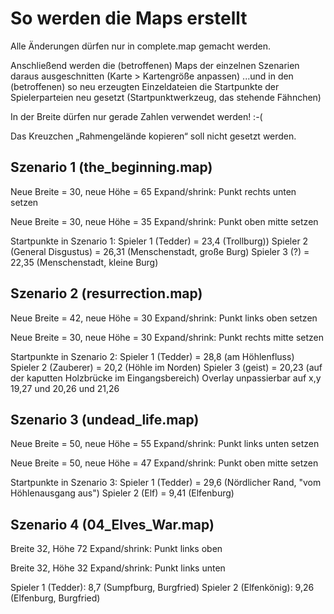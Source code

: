 # So werden die Maps erstellt

Alle Änderungen dürfen nur in complete.map gemacht werden.

Anschließend werden die (betroffenen) Maps der einzelnen Szenarien daraus ausgeschnitten 
(Karte > Kartengröße anpassen)
...und in den (betroffenen) so neu erzeugten Einzeldateien die Startpunkte der Spielerparteien neu gesetzt
(Startpunktwerkzeug, das stehende Fähnchen)

In der Breite dürfen nur gerade Zahlen verwendet werden! :-(

Das Kreuzchen „Rahmengelände kopieren“ soll nicht gesetzt werden.

## Szenario 1 (the_beginning.map)

Neue Breite = 30, neue Höhe = 65
Expand/shrink: Punkt rechts unten setzen

Neue Breite = 30, neue Höhe = 35
Expand/shrink: Punkt oben mitte setzen

Startpunkte in Szenario 1:
Spieler 1 (Tedder) = 23,4 (Trollburg))
Spieler 2 (General Disgustus) = 26,31 (Menschenstadt, große Burg)
Spieler 3 (?) = 22,35 (Menschenstadt, kleine Burg)

## Szenario 2 (resurrection.map)

Neue Breite = 42, neue Höhe = 30
Expand/shrink: Punkt links oben setzen

Neue Breite = 30, neue Höhe = 30
Expand/shrink: Punkt rechts mitte setzen

Startpunkte in Szenario 2:
Spieler 1 (Tedder) = 28,8 (am Höhlenfluss)
Spieler 2 (Zauberer) = 20,2 (Höhle im Norden) 
Spieler 3 (geist) = 20,23 (auf der kaputten Holzbrücke im Eingangsbereich)
Overlay unpassierbar auf x,y 19,27 und 20,26 und 21,26

## Szenario 3 (undead_life.map)

Neue Breite = 50, neue Höhe = 55
Expand/shrink: Punkt links unten setzen

Neue Breite = 50, neue Höhe = 47
Expand/shrink: Punkt oben mitte setzen

Startpunkte in Szenario 3:
Spieler 1 (Tedder) = 29,6 (Nördlicher Rand, "vom Höhlenausgang aus")
Spieler 2 (Elf) = 9,41 (Elfenburg)

## Szenario 4 (04_Elves_War.map)

Breite 32, Höhe 72
Expand/shrink: Punkt links oben

Breite 32, Höhe 32
Expand/shrink: Punkt links unten

Spieler 1 (Tedder): 8,7 (Sumpfburg, Burgfried)
Spieler 2 (Elfenkönig): 9,26 (Elfenburg, Burgfried)


